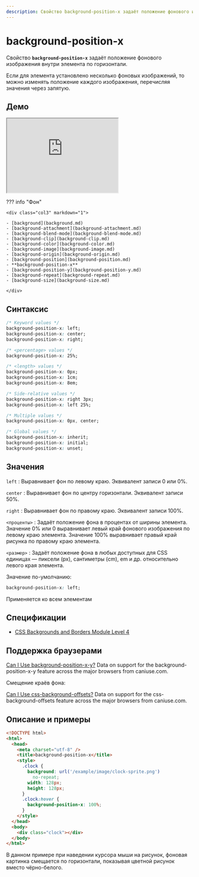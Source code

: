 ```yaml
---
description: Свойство background-position-x задаёт положение фонового изображения внутри элемента по горизонтали
---
```


# background-position-x

Свойство **`background-position-x`** задаёт положение фонового изображения внутри элемента по горизонтали.

Если для элемента установлено несколько фоновых изображений, то можно изменять положение каждого изображения, перечисляя значения через запятую.

## Демо

<iframe class="interactive is-default-height" height="200" src="https://interactive-examples.mdn.mozilla.net/pages/css/background-position-x.html" title="MDN Web Docs Interactive Example" loading="lazy" data-readystate="complete"></iframe>

??? info "Фон"

    <div class="col3" markdown="1">

    - [background](background.md)
    - [background-attachment](background-attachment.md)
    - [background-blend-mode](background-blend-mode.md)
    - [background-clip](background-clip.md)
    - [background-color](background-color.md)
    - [background-image](background-image.md)
    - [background-origin](background-origin.md)
    - [background-position](background-position.md)
    - **background-position-x**
    - [background-position-y](background-position-y.md)
    - [background-repeat](background-repeat.md)
    - [background-size](background-size.md)

    </div>

## Синтаксис

```css
/* Keyword values */
background-position-x: left;
background-position-x: center;
background-position-x: right;

/* <percentage> values */
background-position-x: 25%;

/* <length> values */
background-position-x: 0px;
background-position-x: 1cm;
background-position-x: 8em;

/* Side-relative values */
background-position-x: right 3px;
background-position-x: left 25%;

/* Multiple values */
background-position-x: 0px, center;

/* Global values */
background-position-x: inherit;
background-position-x: initial;
background-position-x: unset;
```

## Значения

`left`
: Выравнивает фон по левому краю. Эквивалент записи 0 или 0%.

`center`
: Выравнивает фон по центру горизонтали. Эквивалент записи 50%.

`right`
: Выравнивает фон по правому краю. Эквивалент записи 100%.

`<проценты>`
: Задаёт положение фона в процентах от ширины элемента. Значение 0% или 0 выравнивает левый край фонового изображения по левому краю элемента. Значение 100% выравнивает правый край рисунка по правому краю элемента.

`<размер>`
: Задаёт положение фона в любых доступных для CSS единицах — пиксели (px), сантиметры (cm), em и др. относительно левого края элемента.

Значение по-умолчанию:

```css
background-position-x: left;
```

Применяется ко всем элементам

## Спецификации

- [CSS Backgrounds and Borders Module Level 4](https://drafts.csswg.org/css-backgrounds-4/#background-position-longhands)

## Поддержка браузерами

<p class="ciu_embed" data-feature="background-position-x-y" data-periods="future_1,current,past_1,past_2">
  <a href="http://caniuse.com/#feat=background-position-x-y">Can I Use background-position-x-y?</a> Data on support for the background-position-x-y feature across the major browsers from caniuse.com.
</p>

Смещение краёв фона:

<p class="ciu_embed" data-feature="css-background-offsets" data-periods="future_1,current,past_1,past_2">
  <a href="http://caniuse.com/#feat=css-background-offsets">Can I Use css-background-offsets?</a> Data on support for the css-background-offsets feature across the major browsers from caniuse.com.
</p>

## Описание и примеры

```html
<!DOCTYPE html>
<html>
  <head>
    <meta charset="utf-8" />
    <title>background-position-x</title>
    <style>
      .clock {
        background: url('/example/image/clock-sprite.png')
          no-repeat;
        width: 128px;
        height: 128px;
      }
      .clock:hover {
        background-position-x: 100%;
      }
    </style>
  </head>
  <body>
    <div class="clock"></div>
  </body>
</html>
```

В данном примере при наведении курсора мыши на рисунок, фоновая картинка смещается по горизонтали, показывая цветной рисунок вместо чёрно-белого.
